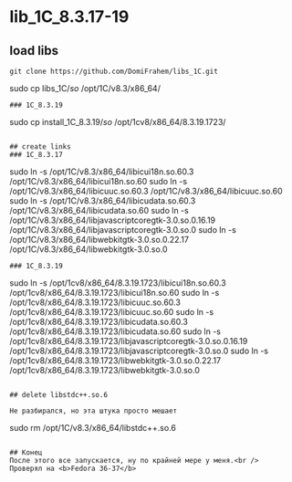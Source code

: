 # lib_1C_8.3.17-19

## load libs

```
git clone https://github.com/DomiFrahem/libs_1C.git
```
sudo cp libs_1C/*so* /opt/1C/v8.3/x86_64/ 
```
### 1C_8.3.19
```
sudo cp install_1C_8.3.19/*so* /opt/1cv8/x86_64/8.3.19.1723/
```

## create links
### 1C_8.3.17
```
sudo ln -s /opt/1C/v8.3/x86_64/libicui18n.so.60.3 /opt/1C/v8.3/x86_64/libicui18n.so.60
sudo ln -s /opt/1C/v8.3/x86_64/libicuuc.so.60.3 /opt/1C/v8.3/x86_64/libicuuc.so.60
sudo ln -s /opt/1C/v8.3/x86_64/libicudata.so.60.3 /opt/1C/v8.3/x86_64/libicudata.so.60
sudo ln -s /opt/1C/v8.3/x86_64/libjavascriptcoregtk-3.0.so.0.16.19 /opt/1C/v8.3/x86_64/libjavascriptcoregtk-3.0.so.0
sudo ln -s /opt/1C/v8.3/x86_64/libwebkitgtk-3.0.so.0.22.17 /opt/1C/v8.3/x86_64/libwebkitgtk-3.0.so.0
```
### 1C_8.3.19
```
sudo ln -s /opt/1cv8/x86_64/8.3.19.1723/libicui18n.so.60.3 /opt/1cv8/x86_64/8.3.19.1723/libicui18n.so.60
sudo ln -s /opt/1cv8/x86_64/8.3.19.1723/libicuuc.so.60.3 /opt/1cv8/x86_64/8.3.19.1723/libicuuc.so.60
sudo ln -s /opt/1cv8/x86_64/8.3.19.1723/libicudata.so.60.3 /opt/1cv8/x86_64/8.3.19.1723/libicudata.so.60
sudo ln -s /opt/1cv8/x86_64/8.3.19.1723/libjavascriptcoregtk-3.0.so.0.16.19 /opt/1cv8/x86_64/8.3.19.1723/libjavascriptcoregtk-3.0.so.0
sudo ln -s /opt/1cv8/x86_64/8.3.19.1723/libwebkitgtk-3.0.so.0.22.17 /opt/1cv8/x86_64/8.3.19.1723/libwebkitgtk-3.0.so.0
```

## delete libstdc++.so.6

Не разбирался, но эта штука просто мешает

```
sudo rm /opt/1C/v8.3/x86_64/libstdc++.so.6
```

## Конец
После этого все запускается, ну по крайней мере у меня.<br />
Проверял на <b>Fedora 36-37</b>

